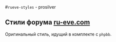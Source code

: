 #`rueve-styles` - prosilver
## Стили форума [ru-eve.com](http://ru-eve.com)
Оригинальный стиль, идущий в комплекте с `phpbb`.